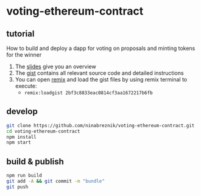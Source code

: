 # voting-ethereum-contract

## tutorial
How to build and deploy a dapp for voting on proposals and minting tokens for the winner

1. The [slides](https://slides.com/ninabreznik/deck-11-12#/) give you an overview
2. The [gist](https://gist.github.com/serapath/2bf3c8833eac0814cf3aa1672217b6fb) contains all relevant source code and detailed instructions
3. You can open [remix](https://remix-alpha.ethereum.org/) and load the gist files by using remix terminal to execute:
    * `remix:loadgist 2bf3c8833eac0814cf3aa1672217b6fb`

## develop
```sh
git clone https://github.com/ninabreznik/voting-ethereum-contract.git
cd voting-ethereum-contract
npm install
npm start
```

## build & publish
```sh
npm run build
git add -A && git commit -m "bundle"
git push
```
